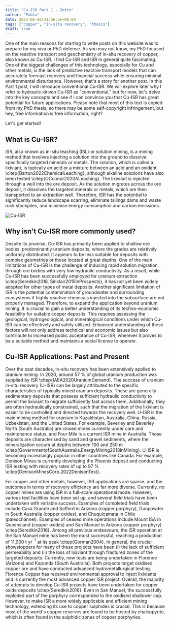 ```yaml
---
title: "Cu-ISR Part 1 - Intro"
author: "Pablo"
date: 2023-06-06T21:56:56+08:00
tags: ["copper", "in-situ recovery", "thesis"]
draft: true
---
```


<!-- ## Intro to In-situ recovery of Copper -->

One of the main reasons for starting to write posts on this website was to prepare for my viva or PhD defense. As you may not know, my PhD focused on the reactive transport and geochemistry of in-situ recovery of copper, also known as Cu-ISR. I find Cu-ISR and ISR in general quite fascinating. One of the biggest challenges of this technology, especially for Cu and other metals, is the lack of predictive reactive transport models that can accurately forecast recovery and financial success while ensuring minimal environmental disturbance. However, that's a story for another post. In this Part 1 post, I will introduce conventional Cu-ISR. We will explore later why I refer to hydraulic-driven Cu-ISR as "conventional," but for now, let's delve into the key concepts and see if I can convince you that Cu-ISR has great potential for future applications. Please note that most of this text is copied from my PhD thesis, so there may be some self-copyright infringement, but hey, free information is free information, right?

Let's get started!

## What is Cu-ISR?

ISR, also known as in-situ leaching (ISL) or solution mining, is a mining method that involves injecting a solution into the ground to dissolve specifically targeted minerals or metals. The solution, which is called a lixiviant, is typically an acid or a mixture between an acid and an oxidant \citep{Barton2022ChemicalLeaching}, although alkaline solutions have also been tested \citep{OConnor2020ALeaching}. The lixiviant is injected through a well into the ore deposit. As the solution migrates across the ore deposit, it dissolves the targeted minerals or metals, which are then transported to an extraction well. Therefore, ISR has the potential to significantly reduce landscape scarring, eliminate tailings dams and waste rock stockpiles, and minimise energy consumption and carbon emissions. 

![Cu-ISR](/ISR_schematics.svg "https://www.energymining.sa.gov.au/industry/minerals-and-mining/mining/major-projects-and-mining-activities/in-situ-recovery-ISR-mining")

## Why isn't Cu-ISR more commonly used?

Despite its promise, Cu-ISR has primarily been applied to shallow ore bodies, predominantly uranium deposits, where the grades are relatively uniformly distributed. It appears to be less suitable for deposits with complex geometries or those located at great depths. One of the main limitations of Cu-ISR is the challenge of inducing rapid solution migration through ore bodies with very low hydraulic conductivity. As a result, while Cu-ISR has been successfully employed for uranium extraction \citep{Seredkin2016, Sinclair2015InProspects}, it has not yet been widely adopted for other types of metal deposits. Another significant limitation of ISR is the potential contamination of groundwater and surrounding ecosystems if highly reactive chemicals injected into the subsurface are not properly managed. Therefore, to expand the application beyond uranium mining, it is crucial to gain a better understanding of its techno-economic feasibility for suitable copper deposits. This requires assessing the geological, hydrogeological, and mineralogical conditions under which Cu-ISR can be effectively and safely utilized. Enhanced understanding of these factors will not only address technical and economic issues but also contribute to increased public acceptance of Cu-ISR, wherever it proves to be a suitable method and maintains a social license to operate.


## Cu-ISR Applications: Past and Present

Over the past decades, in-situ recovery has been extensively applied to uranium mining. In 2020, around 57 \% of global uranium production was supplied by ISR  \citep{IAEA2020UraniumDemand}. The success of uranium in-situ recovery (U-ISR) can be largely attributed to the specific characteristics of typically mined uranium deposits. These are generally sedimentary deposits that possess sufficient hydraulic conductivity to permit the lixiviant to migrate sufficiently fast across them. Additionally, they are often hydraulically constrained, such that the migration of the lixiviant is easier to be controlled and directed towards the recovery well. U-ISR is the main mining method for uranium in Kazakhstan, Australia, China, Russia, Uzbekistan, and the United States. For example, Beverley and Beverley North (South Australia) are closed mines currently under care and maintenance status, and Four Mile is a current ISR mine in Australia. Those deposits are characterised by sand and gravel sediments, where the mineralization occurs at depths between 100 and 250 m \citep{GovernmentofSouthAustralia.EnergyMining2018InMining}. U-ISR is becoming increasingly popular in other countries like Canada. For example, Denison Mines is currently developing the Phoenix deposit and conducting ISR testing with recovery rates of up to 97 \% \citep{DenisonMinesCorp.2022DenisonTest}. 

For copper and other metals, however, ISR applications are sparse, and the outcomes in terms of recovery efficiency are far more diverse. Currently, no copper mines are  using ISR in a full-scale operational mode. However, various test facilities have been set up, and several field trials have been undertaken with variable success. Examples of completed field trials include Casa Grande and Safford in Arizona (copper porphyry), Gunpowder in South Australia (copper oxides), and Chuquicamata in Chile (paleochannel). Examples of ceased mine operations include Mount ISA in Queensland (copper oxides) and San Manuel in Arizona (copper porphyry) \citep{Seredkin2016}. Among all previous endeavours, the ISR operation at the San Manuel mine has been the most successful, reaching a production of 11,000 t yr$^{-1}$ at its peak \citep{Gorman2004}. In general, the crucial showstoppers for many of these projects have been (i) the lack of sufficient permeability and (ii) the loss of lixiviant through fractured zones of the targeted deposits. Currently, new tests are being undertaken in Florence (Arizona) and Kapunda (South Australia). Both projects target oxidised copper ore and have conducted advanced hydrometallurgical testing. Florence Copper has received environmental approval to inject lixiviants and is currently the most advanced copper ISR project. Overall, the majority of attempts to develop Cu-ISR projects have been undertaken for copper oxide deposits \citep{Seredkin2016}. Even in San Manuel, the successfully exploited part of the porphyry corresponded to the oxidised shallower cap. However, to make ISR a more widely applicable and efficient mining technology, extending its use to copper sulphides is crucial. This is because most of the world's copper reserves are found to be hosted by chalcopyrite, which is often found in the sulphidic zones of copper porphyries.





